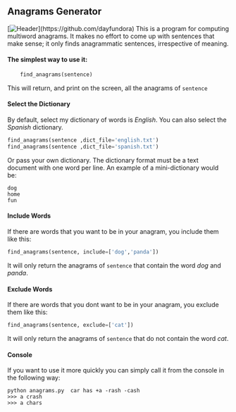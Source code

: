 
## Anagrams Generator
[![Header](https://raw.githubusercontent.com/dayfundora/Anagrams_Generator/main/doc/readme_header.jpg"Header")](https://github.com/dayfundora)
This is a program for computing multiword anagrams.  It makes no effort to come up with sentences that make sense; it only finds anagrammatic sentences, irrespective of meaning.

#### The simplest way to use it:
```python
	find_anagrams(sentence)
```

This will return, and print on the screen, all the  anagrams of `sentence`

#### Select the Dictionary

By default, select my dictionary of words is *English*. You can also select the *Spanish* dictionary.
```python
find_anagrams(sentence ,dict_file='english.txt')
find_anagrams(sentence ,dict_file='spanish.txt')
```
Or pass your own dictionary. The dictionary format must be a text document with one word per line. An example of a mini-dictionary would be:
```
dog
home
fun
```
#### Include Words
If there are words that you want to be in your anagram, you include them like this:
```python
find_anagrams(sentence, include=['dog','panda'])
```
It will only return the anagrams of `sentence` that contain the word *dog* and *panda*.


#### Exclude  Words
If there are words that you dont want to be in your anagram, you exclude them like this:
```python
find_anagrams(sentence, exclude=['cat'])
```
It will only return the anagrams of `sentence` that  do not contain the word *cat*.

#### Console
If you want to use it more quickly you can simply call it from the console in the following way:
```
python anagrams.py  car has +a -rash -cash
>>> a crash
>>> a chars
```
